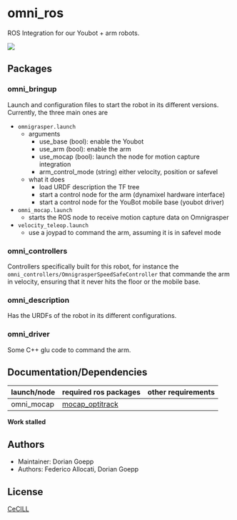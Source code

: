 # omni_ros
ROS Integration for our Youbot + arm robots.

<img src="http://www.resibots.eu/_images/omnigrasper.jpg"/>

## Packages

### omni_bringup

Launch and configuration files to start the robot in its different versions. Currently, the three main ones are

- `omnigrasper.launch`
  - arguments
    - use_base (bool): enable the Youbot
    - use_arm (bool): enable the arm
    - use_mocap (bool): launch the node for motion capture integration
    - arm_control_mode (string) either velocity, position or safevel
  - what it does
    - load URDF description the TF tree
    - start a control node for the arm (dynamixel hardware interface)
    - start a control node for the YouBot mobile base (youbot driver)
    <!-- - TODO: Topics published
    - TODO: Subscribed topics -->
- `omni_mocap.launch`
  - starts the ROS node to receive motion capture data on Omnigrasper
- `velocity_teleop.launch`
  - use a joypad to command the arm, assuming it is in safevel mode

### omni_controllers

Controllers specifically built for this robot, for instance the `omni_controllers/OmnigrasperSpeedSafeController` that commande the arm in velocity, ensuring that it never hits the floor or the mobile base.

### omni_description

Has the URDFs of the robot in its different configurations.

### omni_driver

Some C++ glu code to command the arm.

## Documentation/Dependencies

| launch/node | required ros packages | other requirements |
| --- | --- | --- |
| omni_mocap | [mocap_optitrack](https://github.com/resibots/mocap_optitrack) | &nbsp;|

**Work stalled**

## Authors

- Maintainer: Dorian Goepp
- Authors: Federico Allocati, Dorian Goepp

## License

[CeCILL]

[CeCILL]: http://www.cecill.info/index.en.html
